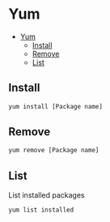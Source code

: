 # Yum
<!--ts-->
   * [Yum](yum.md#yum)
      * [Install](yum.md#install)
      * [Remove](yum.md#remove)
      * [List](yum.md#list)

<!-- Added by: runner, at: Mon Apr 12 07:54:59 UTC 2021 -->

<!--te-->

## Install
```bash
yum install [Package name]
```

## Remove
```bash
yum remove [Package name]
```

## List
List installed packages
```bash
yum list installed
```
